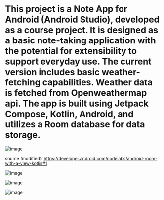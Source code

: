 # This project is a Note App for Android (Android Studio), developed as a course project. It is designed as a basic note-taking application with the potential for extensibility to support everyday use. The current version includes basic weather-fetching capabilities. Weather data is fetched from Openweathermap api. The app is built using Jetpack Compose, Kotlin, Android, and utilizes a Room database for data storage.
![image](https://github.com/user-attachments/assets/2f30264a-23f5-4a85-9581-420a885eb58a)

source (modified): https://developer.android.com/codelabs/android-room-with-a-view-kotlin#1

![image](https://github.com/user-attachments/assets/4164e087-21e2-43c8-9f43-8154ee8f478c)

![image](https://github.com/user-attachments/assets/10576cc4-a138-493c-b2b9-3210c6ad628f)

![image](https://github.com/user-attachments/assets/a2b61f1c-4f42-425b-8070-dfb2d31b03f7)
